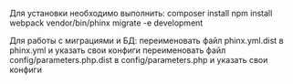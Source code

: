 Для установки необходимо выполнить:
composer install
npm install
webpack
vendor/bin/phinx migrate -e development

Для работы с миграциями и БД:
переименовать файл phinx.yml.dist в phinx.yml и указать свои конфиги
переименовать файл config/parameters.php.dist в config/parameters.php и указать свои конфиги